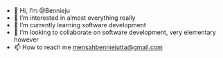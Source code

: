 - 👋 Hi, I’m @Bennieju
- 👀 I’m interested in almost everything really
- 🌱 I’m currently learning software development 
- 💞️ I’m looking to collaborate on software development, very elementary however 
- 📫 How to reach me mensahbenniejutta@gmail.com

<!---
Bennieju/Bennieju is a ✨ special ✨ repository because its `README.md` (this file) appears on your GitHub profile.
You can click the Preview link to take a look at your changes.
--->
